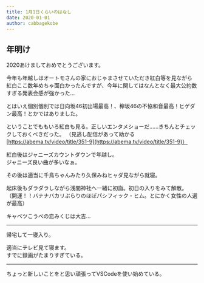 ```yaml
---
title: 1月1日くらいのはなし
date: 2020-01-01
author: cabbagekobe
---
```


## 年明け

2020あけましておめでとうございます。

今年も年越しはオートモさんの家におじゃまさせていただき紅白等を見ながら  
紅白ここ数年めちゃ面白かったんですが、今年に関してはなんとなく最大公約数すぎる発表会感が強かった…

とはいえ個別個別では日向坂46初出場最高！、欅坂46の不協和音最高！ヒゲダン最高！とかではありました。

ということでももいろ紅白も見る。正しいエンタメショーだ……きちんとチェックしておくべきだった。
（見逃し配信があって助かる [https://abema.tv/video/title/351-9](https://abema.tv/video/title/351-9)）

紅白後はジャニーズカウントダウンで年越し。  
ジャニーズ良い曲が多いなぁ。

その後は適当に千鳥ちゃんみたり久保みねヒャダ見ながら就寝。

起床後もダラダラしながら浅間神社へ一緒に初詣。初日の入りをみて解散。  
（開運！！バナナバカリぶらりのほぼパシフィック・ヒム。とにかく女性の人選が最高）

キャベツこうべの恋みくじは大吉…

---

帰宅して一寝入り。

適当にテレビ見て寝ます。  
すでに録画がたまりすぎている。

---

ちょっと新しいことをと思い頑張ってVSCodeを使い始めている。